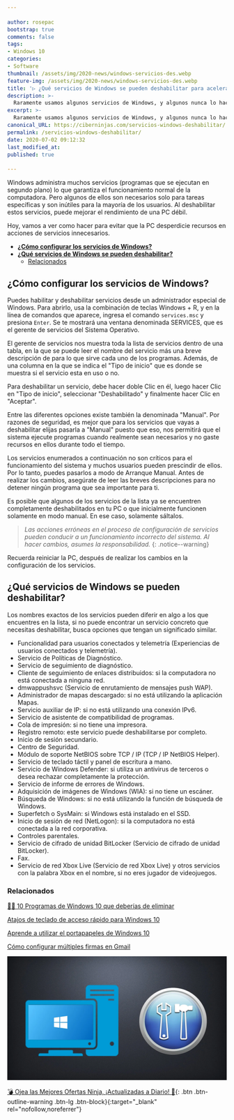 ```yaml
---

author: rosepac
bootstrap: true
comments: false
tags:
- Windows 10
categories:
- Software
thumbnail: /assets/img/2020-news/windows-servicios-des.webp
feature-img: /assets/img/2020-news/windows-servicios-des.webp
title: '▷ ¿Qué servicios de Windows se pueden deshabilitar para acelerar el sistema?'
description: >-
  Raramente usamos algunos servicios de Windows, y algunos nunca lo hacen. Se pueden deshabilitar para mejorar el rendimiento del sistema operativo.
excerpt: >-
  Raramente usamos algunos servicios de Windows, y algunos nunca lo hacen. Se pueden deshabilitar para mejorar el rendimiento del sistema operativo.
canonical_URL: https://ciberninjas.com/servicios-windows-deshabilitar/
permalink: /servicios-windows-deshabilitar/
date: 2020-07-02 09:12:32
last_modified_at: 
published: true

---
```


Windows administra muchos servicios (programas que se ejecutan en segundo plano) lo que garantiza el funcionamiento normal de la computadora. Pero algunos de ellos son necesarios solo para tareas específicas y son inútiles para la mayoría de los usuarios. Al deshabilitar estos servicios, puede mejorar el rendimiento de una PC débil.

Hoy, vamos a ver como hacer para evitar que la PC desperdicie recursos en acciones de servicios innecesarios.
- [**¿Cómo configurar los servicios de Windows?**](#cómo-configurar-los-servicios-de-windows)
- [**¿Qué servicios de Windows se pueden deshabilitar?**](#qué-servicios-de-windows-se-pueden-deshabilitar)
  - [Relacionados](#relacionados)

## **¿Cómo configurar los servicios de Windows?**

Puedes habilitar y deshabilitar servicios desde un administrador especial de Windows. Para abrirlo, usa la combinación de teclas Windows + R, y en la línea de comandos que aparece, ingresa el comando `services.msc` y presiona `Enter`. Se te mostrará una ventana denominada SERVICES, que es el gerente de servicios del Sistema Operativo.

El gerente de servicios nos muestra toda la lista de servicios dentro de una tabla, en la que se puede leer el nombre del servicio más una breve descripción de para lo que sirve cada uno de los programas. Además, de una columna en la que se indica el "Tipo de inicio" que es donde se muestra si el servicio esta en uso o no.

Para deshabilitar un servicio, debe hacer doble Clic en él, luego hacer Clic en "Tipo de inicio", seleccionar "Deshabilitado" y finalmente hacer Clic en "Aceptar".

Entre las diferentes opciones existe también la denominada "Manual". Por razones de seguridad, es mejor que para los servicios que vayas a deshabilitar elijas pasarla a "Manual" puesto que eso, nos permitirá que el sistema ejecute programas cuando realmente sean necesarios y no gaste recursos en ellos durante todo el tiempo.

Los servicios enumerados a continuación no son críticos para el funcionamiento del sistema y ​​muchos usuarios pueden prescindir de ellos. Por lo tanto, puedes pasarlos a modo de Arranque Manual. Antes de realizar los cambios, asegúrate de leer las breves descripciones para no detener ningún programa que sea importante para ti.

Es posible que algunos de los servicios de la lista ya se encuentren completamente deshabilitados en tu PC o que inicialmente funcionen solamente en modo manual. En ese caso, solamente sáltalos.

> *Las acciones erróneas en el proceso de configuración de servicios pueden conducir a un funcionamiento incorrecto del sistema. Al hacer cambios, asumes la responsabilidad.*
{: .notice--warning}

Recuerda reiniciar la PC, después de realizar los cambios en la configuración de los servicios.

## **¿Qué servicios de Windows se pueden deshabilitar?**

Los nombres exactos de los servicios pueden diferir en algo a los que encuentres en la lista, si no puede encontrar un servicio concreto que necesitas deshabilitar, busca opciones que tengan un significado similar.

- Funcionalidad para usuarios conectados y telemetría (Experiencias de usuarios conectados y telemetría).
- Servicio de Políticas de Diagnóstico.
- Servicio de seguimiento de diagnóstico.
- Cliente de seguimiento de enlaces distribuidos: si la computadora no está conectada a ninguna red.
- dmwappushsvc (Servicio de enrutamiento de mensajes push WAP).
- Administrador de mapas descargado: si no está utilizando la aplicación Mapas.
- Servicio auxiliar de IP: si no está utilizando una conexión IPv6.
- Servicio de asistente de compatibilidad de programas.
- Cola de impresión: si no tiene una impresora.
- Registro remoto: este servicio puede deshabilitarse por completo.
- Inicio de sesión secundario.
- Centro de Seguridad.
- Módulo de soporte NetBIOS sobre TCP / IP (TCP / IP NetBIOS Helper).
- Servicio de teclado táctil y panel de escritura a mano.
- Servicio de Windows Defender: si utiliza un antivirus de terceros o desea rechazar completamente la protección.
- Servicio de informe de errores de Windows.
- Adquisición de imágenes de Windows (WIA): si no tiene un escáner.
- Búsqueda de Windows: si no está utilizando la función de búsqueda de Windows.
- Superfetch o SysMain: si Windows está instalado en el SSD.
- Inicio de sesión de red (NetLogon): si la computadora no está conectada a la red corporativa.
- Controles parentales.
- Servicio de cifrado de unidad BitLocker (Servicio de cifrado de unidad BitLocker).
- Fax.
- Servicio de red Xbox Live (Servicio de red Xbox Live) y otros servicios con la palabra Xbox en el nombre, si no eres jugador de videojuegos.

### Relacionados

[👨‍🔧 10 Programas de Windows 10 que deberías de eliminar](https://ciberninjas.com/10-programas-eliminar-windows-10/)

[Atajos de teclado de acceso rápido para Windows 10]((https://ciberninjas.com/atajos-teclado-windows-10/))

[Aprende a utilizar el portapapeles de Windows 10](https://ciberninjas.com/portapapeles-windows-10/)

[Cómo configurar múltiples firmas en Gmail](https://ciberninjas.com/configurar-firmas-gmail/)

![Raramente usamos algunos servicios de Windows, y algunos nunca lo hacen. Se pueden deshabilitar para mejorar el rendimiento del sistema operativo.](/assets/img/2020-news/windows-servicios-des.webp "Raramente usamos algunos servicios de Windows, y algunos nunca lo hacen. Se pueden deshabilitar para mejorar el rendimiento del sistema operativo.")

[💣 Ojea las Mejores Ofertas Ninja, ¡Actualizadas a Diario! 🎁](https://www.amazon.es/shop/cibercursos){: .btn .btn-outline-warning .btn-lg .btn-block}{:target="_blank" rel="nofollow,noreferrer"}